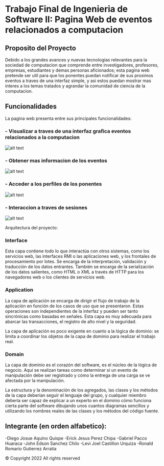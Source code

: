# Trabajo Final de Ingenieria de Software II: Pagina Web de eventos relacionados a computacion

## Proposito del Proyecto
Debido a los grandes avances y nuevas tecnologias relevantes para la sociedad de computacion que comprende entre investigadores, profesores, empresas, estudiantes y demas personas aficionados; esta pagina web pretende ser util para que los ponentes puedan notificar de sus proximos eventos a traves de una interfaz simple, y asi estos puedan mostrar mas interes a los temas tratados y agrandar la comunidad de ciencia de la computacion.

## Funcionalidades
La pagina web presenta entre sus principales funcionalidades:

### - Visualizar a traves de una interfaz grafica eventos relacionados a la computacion

![alt text](Images/interfaz.PNG "Title")

### - Obtener mas informacion de los eventos

![alt text](Images/eventos.PNG "Title")

### - Acceder a los perfiles de los ponentes

![alt text](Images/perfil.PNG "Title")

### - Interaccion a traves de sesiones

![alt text](Images/login.PNG "Title")


Arquitectura del proyecto: 

### Interface
Esta capa contiene todo lo que interactúa con otros sistemas, como los servicios web, las interfaces RMI o las aplicaciones web, y los frontales de procesamiento por lotes. Se encarga de la interpretación, validación y traducción de los datos entrantes. También se encarga de la serialización de los datos salientes, como HTML o XML a través de HTTP para los navegadores web o los clientes de servicios web.

### Application
La capa de aplicación se encarga de dirigir el flujo de trabajo de la aplicación en función de los casos de uso que se presentaron.
Estas operaciones son independientes de la interfaz y pueden ser tanto sincrónicas como basadas en señales. Esta capa es muy adecuada para abarcar las transacciones, el registro de alto nivel y la seguridad.

La capa de aplicación es poco exigente en cuanto a la lógica de dominio: se limita a coordinar los objetos de la capa de dominio para realizar el trabajo real.

### Domain
La capa de dominio es el corazón del software, es el núcleo de la lógica de negocio.
Aqui se realizan tareas como determinar si un evento de manipulación debe ser registrado y cómo la entrega de una carga se ve afectada por la manipulación.

La estructura y la denominación de los agregados, las clases y los métodos de la capa deberían seguir el lenguaje del grupo, y cualquier miembro debería ser capaz de explicar a un experto en el dominio cómo funciona cierta parte del software dibujando unos cuantos diagramas sencillos y utilizando los nombres reales de las clases y los métodos del código fuente.

## Integrante (en orden alfabetico):

-Diego Josue Aquino Quispe
-Erick Jesus Perez Chipa
-Gabriel Pacco Huaraca
-John Edson Sanchez Chilo
-Levi Joel Castillon Urquiza
-Ronald Romario Gutierrez Arratia 



© Copyright 2022 All rights reserved
